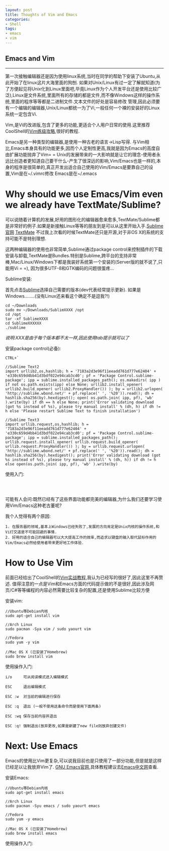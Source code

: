 ```yaml
---
layout: post
title: Thoughts of Vim and Emacs
categories: 
- Shell
tags:
- emacs
- vim
---
```


## Emacs and Vim
 
----

第一次接触编辑器还是因为使用linux系统,当时在同学的帮助下安装了Ubuntu,从此开始了在linux这片大海里面的狗刨. 如果对Unix/Linux有过一定了解就知道(为了方便起见将Unix化到Linux里面吧,毕竟Linux作为个人开发平台还是使用比较广泛),Linux是文件系统,里面所有的存储的都是文件,而不像Windows这样的操作系统,里面的程序等等都是二进制文件.文本文件的好处是容易修改 管理,因此必须要有一个编辑的编辑器,Unix/Linux都统一为了Vi,一般任何一个裸的安装好的Linux系统一定包含Vi.

Vim,是Vi的改进版,包含了更多的功能,更适合个人用户日常的使用.这里推荐CoolShell的[Vim练级攻略](http://coolshell.cn/articles/5426.html),很好的教程.

Emacs是另一种类型的编辑器,是使用一种古老的语言->Lisp写得. 与Vim相比,Emacs本身具有的功能更多,因而个人定制性更高,我就是因为Emacs的高度自由扩展功能抛弃了Vim= =  Unix的发展带来的一大影响就是让它的理念-使用者永远比创造者更知道自己要干什么-产生了很深远的影响,Vim/Emacs也是一样的,本身的程序是很简单的,真正开发出适合自己使用的Vim/Emacs是要靠自己的设置,Vim是在~/.vimrc修改 Emacs是在~/.emacs


# Why should we use Emacs/Vim even we already have TextMate/Sublime?

可以说随着计算机的发展,好用的图形化的编辑器愈来愈多,TextMate/Sublime都是非常好的例子.如果是新接触Linux等等的朋友到是可以从这里开始入手.[Sublime官网](http://www.sublimetext.com/) [TextMate](http://macromates.com/) 不过我上次看的时候TextMate还只是开源,对于非OS X的系统的支持可能不是特别理想. 

这两种编辑器的使用也非常简单,Sublime通过package control来控制插件的下载安装与卸载,TextMate是Bundles.特别是Sublime,跨平台的支持非常棒,Mac/Linux/Windows下都是我装好系统第一个安装的(Server版的就不说了,只能用Vi = =), 因为很多UTF-8和GTK编码的问题很蛋疼...

Sublime安装:

首先点击[Sublime](http://www.sublimetext.com/)选择自己需要的版本(dev代表经常提示更新). 如果是Windows........(没有Linux还来看这个确定不是逗我?!)
```
cd ~/Downloads
sudo mv ~/Downloads/SublimXXXX /opt
cd /opt
tar -xf SublimeXXXX
cd SublimeXXXXXX 
./sublime
```
*说明:XXX是由于每个版本都不太一样,因此使用tab提示就可以了*

安装package control(必备): 

```
CTRL+`

//Sublime Text2
import urllib2,os,hashlib; h = '7183a2d3e96f11eeadd761d777e62404' + 'e330c659d4bb41d3bdf022e94cab3cd0'; pf = 'Package Control.sublime-package'; ipp = sublime.installed_packages_path(); os.makedirs( ipp ) if not os.path.exists(ipp) else None; urllib2.install_opener( urllib2.build_opener( urllib2.ProxyHandler()) ); by = urllib2.urlopen( 'http://sublime.wbond.net/' + pf.replace(' ', '%20')).read(); dh = hashlib.sha256(by).hexdigest(); open( os.path.join( ipp, pf), 'wb' ).write(by) if dh == h else None; print('Error validating download (got %s instead of %s), please try manual install' % (dh, h) if dh != h else 'Please restart Sublime Text to finish installation')

//Sublime Text3
import urllib.request,os,hashlib; h = '7183a2d3e96f11eeadd761d777e62404' + 'e330c659d4bb41d3bdf022e94cab3cd0'; pf = 'Package Control.sublime-package'; ipp = sublime.installed_packages_path(); urllib.request.install_opener( urllib.request.build_opener( urllib.request.ProxyHandler()) ); by = urllib.request.urlopen( 'http://sublime.wbond.net/' + pf.replace(' ', '%20')).read(); dh = hashlib.sha256(by).hexdigest(); print('Error validating download (got %s instead of %s), please try manual install' % (dh, h)) if dh != h else open(os.path.join( ipp, pf), 'wb' ).write(by)
```

使用入门:
```

```

<br/>

可能有人会问:既然已经有了这些界面功能都完美的编辑器,为什么我们还要学习使用Vim/Emacs这种老古董呢?

我个人觉得有两个原因:
	
	1. 在服务器的领域,基本上Windows已经失败了,发展的方向肯定是Unix内核的操作系统,和Vi打交道是不可能回避的事情. 
	2. 好用的适合自己的编辑器可以大大提高工作的效率,而追求以键盘的输入取代鼠标作用的Vim/Emacs必然给使用者带来更好地工作体验.


# How to Use Vim

前面已经给出了CoolShell的[Vim实战教程](http://coolshell.cn/articles/5426.html),我认为已经写的很好了,因此这里不再赘述. 值得注意的一点是Vim和Emacs方面的代码提示做的不是很好,因此涉及网页/C#等等编程的内容必然需要比较复杂的配置,还是使用Sublime比较方便

安装vim:
```
//Ubuntu等Debian内核
sudo apt-get install vim

//Arch Linux
sudo pacman -Sya vim / sudo yaourt vim 

//Fedora 
sudo yum -y vim

//Mac OS X (已安装了Homebrew)
sudo brew install vim 
```

使用操作入门:
```
i/o     可从阅读模式进入编辑模式
 
ESC     退出编辑模式

ESC :w  对当前的编辑进行保存

ESC :q  退出 (一般不使用这条命令而是使用下面两条)

ESC :wq 保存当前内容并退出

ESC :q! 强制退出(放弃更改,如果是新建了new file则放弃创建文件)
```


# Next: Use Emacs

Emacs的使用比Vim更复杂,可以说我目前也是只使用了一部分功能,但是就是这样已经足以让我放弃Vim了. [GNU Emacs官网](http://www.gnu.org/software/emacs/),具体教程建议去[Emacs中文网](http://emacser.com/)查看.

安装Emacs:
```
//Ubuntu等Debian内核
sudo apt-get install emacs
 
//Arch Linux
sudo pacman -Syu emacs / sudo yaourt emacs
 
//Fedora
sudo yum -y emacs
 
//Mac OS X (已安装了Homebrew)
sudo brew install emacs
```

使用操作入门:
```


```



